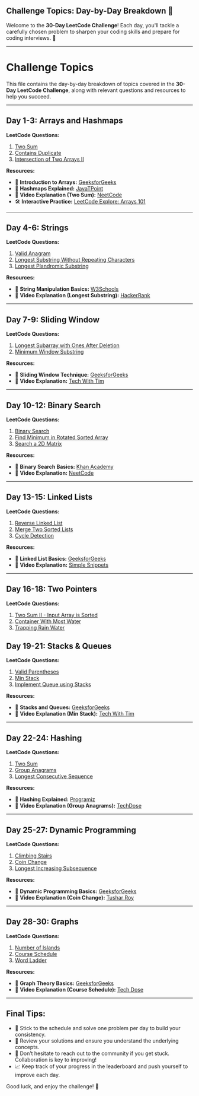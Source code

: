 ## Challenge Topics: Day-by-Day Breakdown 🎯

Welcome to the **30-Day LeetCode Challenge**! Each day, you'll tackle a carefully chosen problem to sharpen your coding skills and prepare for coding interviews. 🚀

---
# Challenge Topics

This file contains the day-by-day breakdown of topics covered in the **30-Day LeetCode Challenge**, along with relevant questions and resources to help you succeed.

---

## Day 1-3: Arrays and Hashmaps
**LeetCode Questions:**
1. [Two Sum](https://leetcode.com/problems/two-sum/)
2. [Contains Duplicate](https://leetcode.com/problems/contains-duplicate/)
3. [Intersection of Two Arrays II](https://leetcode.com/problems/intersection-of-two-arrays-ii/)

**Resources:**
- 📖 **Introduction to Arrays:** [GeeksforGeeks](https://www.geeksforgeeks.org/arrays-in-c-cpp/)
- 📖 **Hashmaps Explained:** [JavaTPoint](https://www.javatpoint.com/hashmap-in-java)
- 🎥 **Video Explanation (Two Sum):** [NeetCode](https://youtu.be/KLlXCFG5TnA)
- 🛠️ **Interactive Practice:** [LeetCode Explore: Arrays 101](https://leetcode.com/explore/featured/card/fun-with-arrays/)

---
## Day 4-6: Strings
**LeetCode Questions:**
1. [Valid Anagram](https://leetcode.com/problems/valid-anagram/)
2. [Longest Substring Without Repeating Characters](https://leetcode.com/problems/longest-substring-without-repeating-characters/)
3. [Longest Plandromic Substring ](https://leetcode.com/problems/longest-palindromic-substring/)

**Resources:**
- 📖 **String Manipulation Basics:** [W3Schools](https://www.w3schools.com/python/python_strings.asp)
- 🎥 **Video Explanation (Longest Substring):** [HackerRank](https://youtu.be/wiGpQwVHdE0)

---

## Day 7-9: Sliding Window
**LeetCode Questions:**
1. [Longest Subarray with Ones After Deletion](https://leetcode.com/problems/longest-subarray-of-1s-after-deleting-one-element/)
2. [Minimum Window Substring](https://leetcode.com/problems/minimum-window-substring/)

**Resources:**
- 📖 **Sliding Window Technique:** [GeeksforGeeks](https://www.geeksforgeeks.org/window-sliding-technique/)
- 🎥 **Video Explanation:** [Tech With Tim](https://youtu.be/8hly31xKli0)

---

## Day 10-12: Binary Search
**LeetCode Questions:**
1. [Binary Search](https://leetcode.com/problems/binary-search/)
2. [Find Minimum in Rotated Sorted Array](https://leetcode.com/problems/find-minimum-in-rotated-sorted-array/)
3. [Search a 2D Matrix](https://leetcode.com/problems/search-a-2d-matrix/)

**Resources:**
- 📖 **Binary Search Basics:** [Khan Academy](https://www.khanacademy.org/computing/computer-science/algorithms/binary-search/a/binary-search)
- 🎥 **Video Explanation:** [NeetCode](https://youtu.be/OAZNsaB8XrQ)

---

## Day 13-15: Linked Lists
**LeetCode Questions:**
1. [Reverse Linked List](https://leetcode.com/problems/reverse-linked-list/)
2. [Merge Two Sorted Lists](https://leetcode.com/problems/merge-two-sorted-lists/)
3. [Cycle Detection](https://leetcode.com/problems/linked-list-cycle/)

**Resources:**
- 📖 **Linked List Basics:** [GeeksforGeeks](https://www.geeksforgeeks.org/data-structures/linked-list/)
- 🎥 **Video Explanation:** [Simple Snippets](https://youtu.be/NobHlGUjV3g)

---

## Day 16-18: Two Pointers
**LeetCode Questions:**
1. [Two Sum II - Input Array is Sorted](https://leetcode.com/problems/two-sum-ii-input-array-is-sorted/)
2. [Container With Most Water](https://leetcode.com/problems/container-with-most-water/)
3. [Trapping Rain Water](https://leetcode.com/problems/trapping-rain-water/)
## Day 19-21: Stacks & Queues
**LeetCode Questions:**
1. [Valid Parentheses](https://leetcode.com/problems/valid-parentheses/)
2. [Min Stack](https://leetcode.com/problems/min-stack/)
3. [Implement Queue using Stacks](https://leetcode.com/problems/implement-queue-using-stacks/)

**Resources:**
- 📖 **Stacks and Queues:** [GeeksforGeeks](https://www.geeksforgeeks.org/stack-data-structure/)
- 🎥 **Video Explanation (Min Stack):** [Tech With Tim](https://youtu.be/xEiq6I-_IZM)

---

## Day 22-24: Hashing
**LeetCode Questions:**
1. [Two Sum](https://leetcode.com/problems/two-sum/)
2. [Group Anagrams](https://leetcode.com/problems/group-anagrams/)
3. [Longest Consecutive Sequence](https://leetcode.com/problems/longest-consecutive-sequence/)

**Resources:**
- 📖 **Hashing Explained:** [Programiz](https://www.programiz.com/dsa/hash-table)
- 🎥 **Video Explanation (Group Anagrams):** [TechDose](https://youtu.be/Dj3Jb67UoWA)

---

## Day 25-27: Dynamic Programming
**LeetCode Questions:**
1. [Climbing Stairs](https://leetcode.com/problems/climbing-stairs/)
2. [Coin Change](https://leetcode.com/problems/coin-change/)
3. [Longest Increasing Subsequence](https://leetcode.com/problems/longest-increasing-subsequence/)

**Resources:**
- 📖 **Dynamic Programming Basics:** [GeeksforGeeks](https://www.geeksforgeeks.org/dynamic-programming/)
- 🎥 **Video Explanation (Coin Change):** [Tushar Roy](https://youtu.be/DPxXyKzJb6A)

---

## Day 28-30: Graphs
**LeetCode Questions:**
1. [Number of Islands](https://leetcode.com/problems/number-of-islands/)
2. [Course Schedule](https://leetcode.com/problems/course-schedule/)
3. [Word Ladder](https://leetcode.com/problems/word-ladder/)

**Resources:**
- 📖 **Graph Theory Basics:** [GeeksforGeeks](https://www.geeksforgeeks.org/graph-data-structure-and-algorithms/)
- 🎥 **Video Explanation (Course Schedule):** [Tech Dose](https://youtu.be/pmT0sSwsNd8)

---

## Final Tips:
- 📅 Stick to the schedule and solve one problem per day to build your consistency.
- 🧠 Review your solutions and ensure you understand the underlying concepts.
- 💬 Don’t hesitate to reach out to the community if you get stuck. Collaboration is key to improving!
- 📈 Keep track of your progress in the leaderboard and push yourself to improve each day.

Good luck, and enjoy the challenge! 🎉
